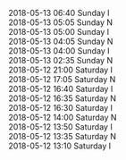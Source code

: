 2018-05-13 06:40 Sunday  I  
2018-05-13 05:05 Sunday  N  
2018-05-13 05:00 Sunday  I  
2018-05-13 04:05 Sunday  N  
2018-05-13 04:00 Sunday  I  
2018-05-13 02:35 Sunday  N  
2018-05-12 21:00 Saturday  I  
2018-05-12 17:05 Saturday  N  
2018-05-12 16:40 Saturday  I  
2018-05-12 16:35 Saturday  N  
2018-05-12 16:30 Saturday  I  
2018-05-12 14:00 Saturday  N  
2018-05-12 13:50 Saturday  I  
2018-05-12 13:35 Saturday  N  
2018-05-12 13:10 Saturday  I  
